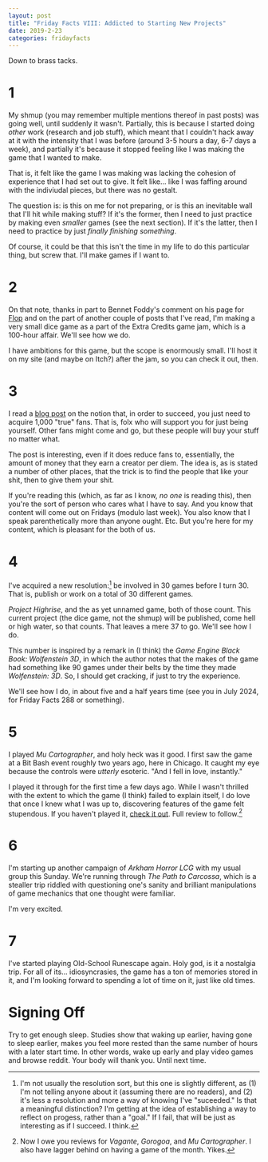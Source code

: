 ```yaml
---
layout: post
title: "Friday Facts VIII: Addicted to Starting New Projects"
date: 2019-2-23
categories: fridayfacts
---
```


Down to brass tacks.

# 1

My shmup (you may remember multiple mentions thereof in past posts) was going well, until
suddenly it wasn't. Partially, this is because I started doing _other_ work (research and
job stuff), which meant that I couldn't hack away at it with the intensity that I was
before (around 3-5 hours a day, 6-7 days a week), and partially it's because it stopped
feeling like I was making the game that I wanted to make.

That is, it felt like the game I was making was lacking the cohesion of experience that I
had set out to give. It felt like... like I was faffing around with the indiviudal
pieces, but there was no gestalt.

The question is: is this on me for not preparing, or is this an inevitable wall that I'll
hit while making stuff? If it's the former, then I need to just practice by making even
_smaller_ games (see the next section). If it's the latter, then I need to practice by
just _finally finishing something_.

Of course, it could be that this isn't the time in my life to do this particular thing,
but screw that. I'll make games if I want to.


# 2

On that note, thanks in part to Bennet Foddy's comment on his page for
[Flop](http://www.foddy.net/2018/06/flop/) and on the part of another couple of posts
that I've read, I'm making a very small dice game as a part of the Extra Credits
game jam, which is a 100-hour affair. We'll see how we do.

I have ambitions for this game, but the scope is enormously small. I'll host it on my
site (and maybe on Itch?) after the jam, so you can check it out, then.

# 3

I read a [blog post](https://kk.org/thetechnium/1000-true-fans/) on the notion that, in
order to succeed, you just need to acquire 1,000 "true" fans. That is, folx who will
support you for just being yourself. Other fans might come and go, but these people will
buy your stuff no matter what.

The post is interesting, even if it does reduce fans to, essentially, the amount of money
that they earn a creator per diem. The idea is, as is stated a number of other places,
that the trick is to find the people that like your shit, then to give them your shit.

If you're reading this (which, as far as I know, _no one_ is reading this), then you're
the sort of person who cares what I have to say. And you know that content will come out
on Fridays (modulo last week). You also know that I speak parenthetically more than
anyone ought. Etc. But you're here for my content, which is pleasant for the both of us.

# 4

I've acquired a new resolution:[^1] be involved in 30 games before I turn 30. That is,
publish or work on a total of 30 different games.

_Project Highrise_, and the as yet unnamed game, both of those count. This current
project (the dice game, not the shmup) will be published, come hell or high water, so
that counts. That leaves a mere 37 to go. We'll see how I do.

This number is inspired by a remark in (I think) the _Game Engine Black Book: Wolfenstein
3D_, in which the author notes that the makes of the game had something like 90 games
under their belts by the time they made _Wolfenstein: 3D_. So, I should get cracking, if
just to try the experience.

We'll see how I do, in about five and a half years time (see you in July 2024, for Friday
Facts 288 or something).

# 5

I played _Mu Cartographer_, and holy heck was it good. I first saw the game at a Bit Bash
event roughly two years ago, here in Chicago. It caught my eye because the controls were
_utterly_ esoteric. "And I fell in love, instantly."

I played it through for the first time a few days ago. While I wasn't thrilled with the
extent to which the game (I think) failed to explain itself, I do love that once I knew
what I was up to, discovering features of the game felt stupendous. If you haven't played
it, [check it out](https://store.steampowered.com/app/513360/Mu_Cartographer/). Full
review to follow.[^2]

# 6

I'm starting up another campaign of _Arkham Horror LCG_ with my usual group this Sunday.
We're running through _The Path to Carcossa_, which is a stealler trip riddled with
questioning one's sanity and brilliant manipulations of game mechanics that one thought
were familiar.

I'm very excited.


# 7

I've started playing Old-School Runescape again. Holy god, is it a nostalgia trip. For
all of its... idiosyncrasies, the game has a ton of memories stored in it, and I'm
looking forward to spending a lot of time on it, just like old times.


# Signing Off

Try to get enough sleep. Studies show that waking up earlier, having gone to sleep
earlier, makes you feel more rested than the same number of hours with a later start
time. In other words, wake up early and play video games and browse reddit. Your body will thank you. Until next time.

[^1]:
    I'm not usually the resolution sort, but this one is slightly different, as (1) I'm
    not telling anyone about it (assuming there are no readers), and (2) it's less a
    resolution and more a way of knowing I've "suceeded." Is that a meaningful
    distinction? I'm getting at the idea of establishing a way to reflect on progess,
    rather than a "goal." If I fail, that will be just as interesting as if I succeed. I
    think.

[^2]:
    Now I owe you reviews for _Vagante_, _Gorogoa_, and _Mu Cartographer_. I also have
    lagger behind on having a game of the month. Yikes.

